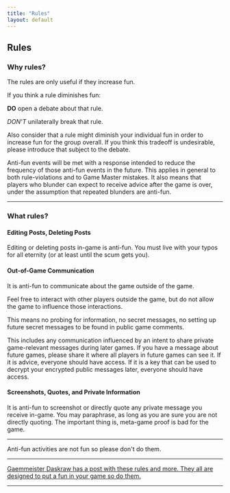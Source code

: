 ```yaml
---
title: "Rules"
layout: default
---
```


## Rules

### Why rules?

The rules are only useful if they increase fun.

If you think a rule diminishes fun:

**DO** open a debate about that rule.

*DON'T* unilaterally break that rule.

Also consider that a rule might diminish your individual fun in order to increase fun for the group overall. If you think this tradeoff is undesirable, please introduce that subject to the debate.

Anti-fun events will be met with a response intended to reduce the frequency of those anti-fun events in the future. This applies in general to both rule-violations and to Game Master mistakes. It also means that players who blunder can expect to receive advice after the game is over, under the assumption that repeated blunders are anti-fun.

----

### What rules?

#### Editing Posts, Deleting Posts

Editing or deleting posts in-game is anti-fun. You must live with your typos for all eternity (or at least until the scum gets you).

#### Out-of-Game Communication

It is anti-fun to communicate about the game outside of the game.

Feel free to interact with other players outside the game, but do not allow the game to influence those interactions.

This means no probing for information, no secret messages, no setting up future secret messages to be found in public game comments.

This includes any communication influenced by an intent to share private game-relevant messages during later games. If you have a message about future games, please share it where all players in future games can see it. If it is advice, everyone should have access. If it is a key that can be used to decrypt your encrypted public messages later, everyone should have access.

#### Screenshots, Quotes, and Private Information

It is anti-fun to screenshot or directly quote any private message you receive in-game. You may paraphrase, as long as you are sure you are not directly quoting. The important thing is, meta-game proof is bad for the game.

----

Anti-fun activities are not fun so please don't do them.

----

[Gaemmeister Daskraw has a post with these rules and more. They all are designed to put a fun in your game so do them.](https://www.facebook.com/groups/550853551913154/permalink/551256721872837/)

----
